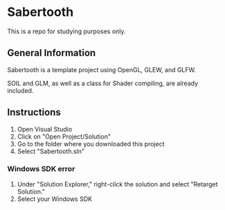 # Sabertooth

This is a repo for studying purposes only.

## General Information

Sabertooth is a template project using OpenGL, GLEW, and GLFW.

SOIL and GLM, as well as a class for Shader compiling, are already included.

## Instructions

1. Open Visual Studio
2. Click on "Open Project/Solution"
3. Go to the folder where you downloaded this project
4. Select "Sabertooth.sln"

### Windows SDK error

1. Under "Solution Explorer," right-click the solution and select "Retarget Solution."
2. Select your Windows SDK
